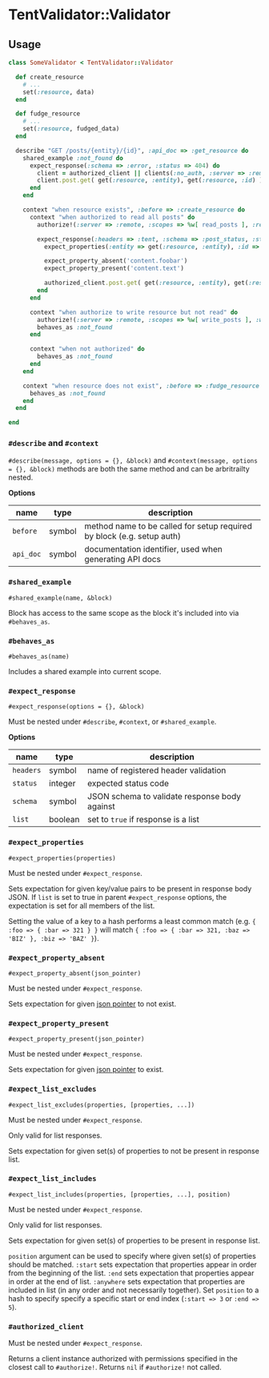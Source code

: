 # TentValidator::Validator

## Usage

```ruby
class SomeValidator < TentValidator::Validator

  def create_resource
    # ...
    set(:resource, data)
  end

  def fudge_resource
    # ...
    set(:resource, fudged_data)
  end

  describe "GET /posts/{entity}/{id}", :api_doc => :get_resource do
    shared_example :not_found do
      expect_response(:schema => :error, :status => 404) do
        client = authorized_client || clients(:no_auth, :server => :remote)
        client.post.get( get(:resource, :entity), get(:resource, :id) )
      end
    end

    context "when resource exists", :before => :create_resource do
      context "when authorized to read all posts" do
        authorize!(:server => :remote, :scopes => %w[ read_posts ], :read_types => %w[ all ])

        expect_response(:headers => :tent, :schema => :post_status, :status => 200) do
          expect_properties(:entity => get(:resource, :entity), :id => get(:resource, :id))

          expect_property_absent('content.foobar')
          expect_property_present('content.text')

          authorized_client.post.get( get(:resource, :entity), get(:resource, :id) )
        end
      end

      context "when authorize to write resource but not read" do
        authorize!(:server => :remote, :scopes => %w[ write_posts ], :write_types => %w[ all ])
        behaves_as :not_found
      end

      context "when not authorized" do
        behaves_as :not_found
      end
    end

    context "when resource does not exist", :before => :fudge_resource do
      behaves_as :not_found
    end
  end

end
```

### `#describe` and `#context`

`#describe(message, options = {}, &block)` and `#context(message, options = {}, &block)` methods are both the same method and can be arbritrailty nested.

**Options**

name      | type   | description
----      | ----   | -----------
`before`  | symbol | method name to be called for setup required by block (e.g. setup auth)
`api_doc` | symbol | documentation identifier, used when generating API docs

### `#shared_example`

`#shared_example(name, &block)`

Block has access to the same scope as the block it's included into via `#behaves_as`.

### `#behaves_as`

`#behaves_as(name)`

Includes a shared example into current scope.

### `#expect_response`

`#expect_response(options = {}, &block)`

Must be nested under `#describe`, `#context`, or `#shared_example`.

**Options**

name | type | description
---- | ---- | -----------
`headers` | symbol | name of registered header validation
`status` | integer | expected status code
`schema` | symbol | JSON schema to validate response body against
`list` | boolean | set to `true` if response is a list

### `#expect_properties`

`#expect_properties(properties)`

Must be nested under `#expect_response`.

Sets expectation for given key/value pairs to be present in response body JSON. If `list` is set to true in parent `#expect_response` options, the expectation is set for all members of the list.

Setting the value of a key to a hash performs a least common match (e.g. `{ :foo => { :bar => 321 } }` will match `{ :foo => { :bar => 321, :baz => 'BIZ' }, :biz => 'BAZ' }`).

### `#expect_property_absent`

`#expect_property_absent(json_pointer)`

Must be nested under `#expect_response`.

Sets expectation for given [json pointer](http://tools.ietf.org/html/draft-ietf-appsawg-json-pointer-07) to not exist.

### `#expect_property_present`

`#expect_property_present(json_pointer)`

Must be nested under `#expect_response`.

Sets expectation for given [json pointer](http://tools.ietf.org/html/draft-ietf-appsawg-json-pointer-07) to exist.

### `#expect_list_excludes`

`#expect_list_excludes(properties, [properties, ...])`

Must be nested under `#expect_response`.

Only valid for list responses.

Sets expectation for given set(s) of properties to not be present in response list.

### `#expect_list_includes`

`#expect_list_includes(properties, [properties, ...], position)`

Must be nested under `#expect_response`.

Only valid for list responses.

Sets expectation for given set(s) of properties to be present in response list.

`position` argument can be used to specify where given set(s) of properties should be matched. `:start` sets expectation that properties appear in order from the beginning of the list. `:end` sets expectation that properties appear in order at the end of list. `:anywhere` sets expectation that properties are included in list (in any order and not necessarily together). Set `position` to a hash to specify specify a specific start or end index (`:start => 3` or `:end => 5`).

### `#authorized_client`

Must be nested under `#expect_response`.

Returns a client instance authorized with permissions specified in the closest call to `#authorize!`. Returns `nil` if `#authorize!` not called.

